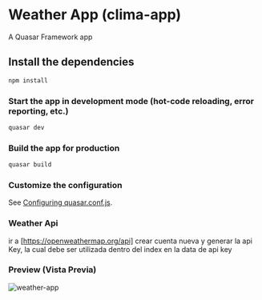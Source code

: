 # Weather App (clima-app)

A Quasar Framework app

## Install the dependencies
```bash
npm install
```

### Start the app in development mode (hot-code reloading, error reporting, etc.)
```bash
quasar dev
```


### Build the app for production
```bash
quasar build
```

### Customize the configuration
See [Configuring quasar.conf.js](https://quasar.dev/quasar-cli/quasar-conf-js).

### Weather Api
 ir a [https://openweathermap.org/api] crear cuenta nueva y generar la api Key, la cual debe ser utilizada dentro del index en la data de api key

### Preview (Vista Previa)

![weather-app](https://user-images.githubusercontent.com/60223915/83177085-7a220f80-a0ec-11ea-86d2-7d6eb8730124.jpg)

